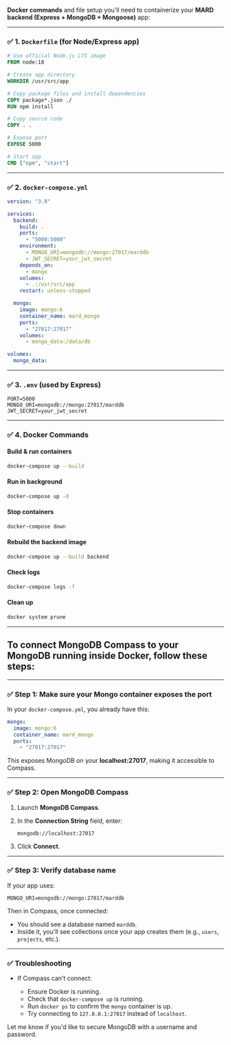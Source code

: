 **Docker commands** and file setup you'll need to containerize your **MARD backend (Express + MongoDB + Mongoose)** app:

---

### ✅ 1. `Dockerfile` (for Node/Express app)

```Dockerfile
# Use official Node.js LTS image
FROM node:18

# Create app directory
WORKDIR /usr/src/app

# Copy package files and install dependencies
COPY package*.json ./
RUN npm install

# Copy source code
COPY . .

# Expose port
EXPOSE 5000

# Start app
CMD ["npm", "start"]
```

---

### ✅ 2. `docker-compose.yml`

```yaml
version: "3.8"

services:
  backend:
    build: .
    ports:
      - "5000:5000"
    environment:
      - MONGO_URI=mongodb://mongo:27017/marddb
      - JWT_SECRET=your_jwt_secret
    depends_on:
      - mongo
    volumes:
      - .:/usr/src/app
    restart: unless-stopped

  mongo:
    image: mongo:6
    container_name: mard_mongo
    ports:
      - "27017:27017"
    volumes:
      - mongo_data:/data/db

volumes:
  mongo_data:
```

---

### ✅ 3. `.env` (used by Express)

```
PORT=5000
MONGO_URI=mongodb://mongo:27017/marddb
JWT_SECRET=your_jwt_secret
```

---

### ✅ 4. Docker Commands

#### Build & run containers

```bash
docker-compose up --build
```

#### Run in background

```bash
docker-compose up -d
```

#### Stop containers

```bash
docker-compose down
```

#### Rebuild the backend image

```bash
docker-compose up --build backend
```

#### Check logs

```bash
docker-compose logs -f
```

#### Clean up

```bash
docker system prune
```

---

## To connect **MongoDB Compass** to your MongoDB running inside Docker, follow these steps:

---

### ✅ Step 1: Make sure your Mongo container exposes the port

In your `docker-compose.yml`, you already have this:

```yaml
mongo:
  image: mongo:6
  container_name: mard_mongo
  ports:
    - "27017:27017"
```

This exposes MongoDB on your **localhost:27017**, making it accessible to Compass.

---

### ✅ Step 2: Open MongoDB Compass

1. Launch **MongoDB Compass**.

2. In the **Connection String** field, enter:

   ```
   mongodb://localhost:27017
   ```

3. Click **Connect**.

---

### ✅ Step 3: Verify database name

If your app uses:

```env
MONGO_URI=mongodb://mongo:27017/marddb
```

Then in Compass, once connected:

- You should see a database named `marddb`.
- Inside it, you'll see collections once your app creates them (e.g., `users`, `projects`, etc.).

---

### ✅ Troubleshooting

- If Compass can’t connect:

  - Ensure Docker is running.
  - Check that `docker-compose up` is running.
  - Run `docker ps` to confirm the `mongo` container is up.
  - Try connecting to `127.0.0.1:27017` instead of `localhost`.

Let me know if you'd like to secure MongoDB with a username and password.
